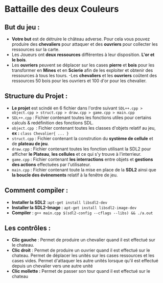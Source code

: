 # **Battaille des deux Couleurs**

## But du jeu :
- **Votre but** est de détruire le château adverse. Pour cela vous pouvez produire des <b>chevaliers</b> pour attaquer et des <b>ouvriers</b> pour collecter les ressources sur la carte.
- Les Joueurs ont **deux ressources** différentes à leur disposition. **L'or et le bois**.
- Les **ouvriers** peuvent se déplacer sur les cases **pierre** et **bois** pour les transformer en **Mines** et en **Scierie** afin de les exploiter et obtenir des ressources à tous les tours.
-Les **chevaliers** et les **ouvriers** coûtent des ressources 50 bois pour les ouvriers et 100 d'or pour les chevalier.


## Structure du Projet :
- **Le projet** est scindé en 6 fichier dans l'ordre suivant ```SDL++.cpp > object.cpp > struct.cpp > draw.cpp > game.cpp > main.cpp```
- `SDL++.cpp` : Fichier contenant toutes les fonctions utiles pour certains calculs & redéfinition des fonctions SDL.<br>
- `object.cpp `: Fichier contenant toutes les classes d'objets relatif au jeu, **ex :** `class Chevalier{ ... }`
- `struct.cpp` : Fichier contenant la constrution du **système de cellule** et de **plateau de jeu**.
- `draw.cpp` : Fichier contenant toutes les fonction utilisant la SDL2 pour afficher **le Plateau**, **les cellules** et ce qui s'y trouve à l'interrieur.
- `game.cpp` : Fichier contenant **les interractions** entre objets et **gestions des actions** effectuées par l'utilisateur.
- `main.cpp` : Fichier contenant toute la mise en place de la **SDL2** ainsi que **la boucle des évènements** relatif à la fenêtre de jeu.

## Comment compiler :
- **Installer la SDL2**  :`apt-get install libsdl2-dev`
- **Installer la SDL2-Image** : `apt-get install libsdl2-image-dev`
- **Compiler** : `g++ main.cpp $(sdl2-config --cflags --libs) && ./a.out`

## Les contrôles :
- **Clic gauche** : Permet de produire un chevalier quand il est effectué sur le chateau.
- **Clic droit** : Permet de produire un ouvrier quand il est effectué sur le chateau. Permet de déplacer les unités sur les cases ressources et les cases vides. Permet d'attaquer les autre unités lorsque qu'il est effectué depuis un chevalier vers une autre unité<br>
- <b>Clic mollette :</b> Permet de passer son tour quand il est effectué sur le chateau<br>
